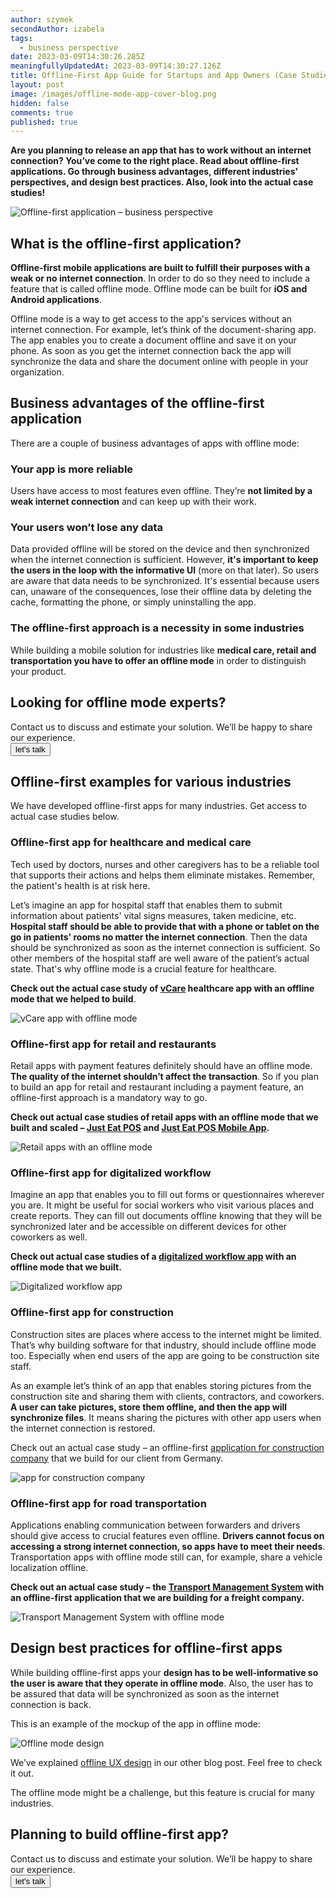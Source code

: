 ```yaml
---
author: szymek
secondAuthor: izabela
tags:
  - business perspective
date: 2023-03-09T14:30:26.285Z
meaningfullyUpdatedAt: 2023-03-09T14:30:27.126Z
title: Offline-First App Guide for Startups and App Owners (Case Studies Included)
layout: post
image: /images/offline-mode-app-cover-blog.png
hidden: false
comments: true
published: true
---
```

**Are you planning to release an app that has to work without an internet connection? You’ve come to the right place. Read about offline-first applications. Go through business advantages, different industries' perspectives, and design best practices. Also, look into the actual case studies!**

<div class="image"><img src="/images/offline-mode-app-cover-blog.png" alt="Offline-first application – business perspective" title="Offline-first application – business perspective"  /> </div>

## What is the offline-first application?

**Offline-first mobile applications are built to fulfill their purposes with a weak or no internet connection**. In order to do so they need to include a feature that is called offline mode. Offline mode can be built for **iOS and Android applications**.

Offline mode is a way to get access to the app's services without an internet connection. For example, let’s think of the document-sharing app. The app enables you to create a document offline and save it on your phone. As soon as you get the internet connection back the app will synchronize the data and share the document online with people in your organization.

## Business advantages of the offline-first application

There are a couple of business advantages of apps with offline mode:

### Your app is more reliable

Users have access to most features even offline. They’re **not limited by a weak internet connection** and can keep up with their work.

### Your users won’t lose any data

Data provided offline will be stored on the device and then synchronized when the internet connection is sufficient. However, **it's important to keep the users in the loop with the informative UI** (more on that later). So users are aware that data needs to be synchronized. It's essential because users can, unaware of the consequences, lose their offline data by deleting the cache, formatting the phone, or simply uninstalling the app.

### The offline-first approach is a necessity in some industries

While building a mobile solution for industries like **medical care, retail and transportation you have to offer an offline mode** in order to distinguish your product. 

<div class='block-button'><h2>Looking for offline mode experts?</h2><div>Contact us to discuss and estimate your solution. We’ll be happy to share our experience.</div><a href="/start-project"><button>let's talk</button></a></div>

## Offline-first examples for various industries

We have developed offline-first apps for many industries. Get access to actual case studies below.

### Offline-first app for healthcare and medical care

Tech used by doctors, nurses and other caregivers has to be a reliable tool that supports their actions and helps them eliminate mistakes. Remember, the patient's health is at risk here. 

Let’s imagine an app for hospital staff that enables them to submit information about patients' vital signs measures, taken medicine, etc. **Hospital staff should be able to provide that with a phone or tablet on the go in patients' rooms no matter the internet connection**. Then the data should be synchronized as soon as the internet connection is sufficient. So other members of the hospital staff are well aware of the patient’s actual state. That's why offline mode is a crucial feature for healthcare.

**Check out the actual case study of [vCare](/projects/vCare) healthcare app with an offline mode that we helped to build**.

<div class="image"><img src="/images/vcare_fb_preview.png" alt="vCare app with offline mode" title="vCare app with offline mode"  /> </div>

### Offline-first app for retail and restaurants

Retail apps with payment features definitely should have an offline mode. **The quality of the internet shouldn’t affect the transaction**. So if you plan to build an app for retail and restaurant including a payment feature, an offline-first approach is a mandatory way to go.

**Check out actual case studies of retail apps with an offline mode that we built and scaled – [Just Eat POS](/projects/system-for-restaurants) and [Just Eat POS Mobile App](/projects/system-for-restaurants-mobile).**

<div class="image"><img src="/images/restaurant_apps_mobile_preview.png" alt="Retail apps with an offline mode" title="Retail apps with an offline mode"  /> </div>

### Offline-first app for digitalized workflow

Imagine an app that enables you to fill out forms or questionnaires wherever you are. It might be useful for social workers who visit various places and create reports. They can fill out documents offline knowing that they will be synchronized later and be accessible on different devices for other coworkers as well.

**Check out actual case studies of a [digitalized workflow app](/projects/app-digitized-surveys) with an offline mode that we built.**

<div class="image"><img src="/images/questionnaire_fb_preview.png" alt="Digitalized workflow app" title="Digitalized workflow app"  /> </div>

### Offline-first app for construction

Construction sites are places where access to the internet might be limited. That’s why building software for that industry, should include offline mode too. Especially when end users of the app are going to be construction site staff.

As an example let’s think of an app that enables storing pictures from the construction site and sharing them with clients, contractors, and coworkers. **A user can take pictures, store them offline, and then the app will synchronize files**. It means sharing the pictures with other app users when the internet connection is restored.

Check out an actual case study – an offline-first [application for construction company](/projects/document-management-apps-construction/) that we build for our client from Germany.

<div class="image"><img src="/images/fb_preview-case-study.png" alt="app for construction company" title="app for construction company"  /> </div>

### Offline-first app for road transportation

Applications enabling communication between forwarders and drivers should give access to crucial features even offline. **Drivers cannot focus on accessing a strong internet connection, so apps have to meet their needs**. Transportation apps with offline mode still can, for example, share a vehicle localization offline.

**Check out an actual case study – the [Transport Management System](projects/transportation-management-system) with an offline-first application that we are building for a freight company.**

<div class="image"><img src="/images/tms_social_preview.png" alt="Transport Management System with offline mode" title="Transport Management System"  /> </div>

## Design best practices for offline-first apps

While building offline-first apps your **design has to be well-informative so the user is aware that they operate in offline mode**. Also, the user has to be assured that data will be synchronized as soon as the internet connection is back.

This is an example of the mockup of the app in offline mode:

<div class="image"><img src="/images/offline_mode_design.png" alt="Offline mode design" title="Offline mode design"  /> </div>

We’ve explained [offline UX design](/blog/ux-design-healthcare-medical-apps-case-study#ux-design-for-offline-mode) in our other blog post. Feel free to check it out.

The offline mode might be a challenge, but this feature is crucial for many industries.

<div class='block-button'><h2>Planning to build offline-first app?</h2><div>Contact us to discuss and estimate your solution. We’ll be happy to share our experience.</div><a href="/start-project"><button>let's talk</button></a></div>